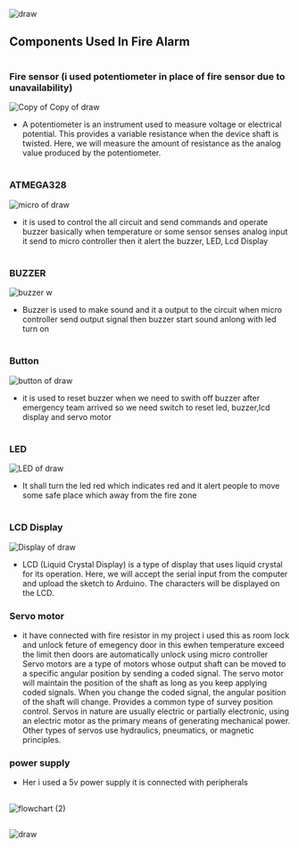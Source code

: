 
![draw](https://user-images.githubusercontent.com/98829237/156922691-f06d3071-48d1-4384-841f-d8b01ca31d5e.png)
##


## Components Used In Fire Alarm
#


### Fire sensor (i used potentiometer in place of fire sensor due to unavailability)
![Copy of Copy of draw](https://user-images.githubusercontent.com/98829237/156931658-2bf89966-4d7e-4dfb-9cf8-989e12957f8f.png)
 * A potentiometer is an instrument used to measure voltage or electrical potential. This provides a variable resistance when the device shaft is twisted. Here, we will measure the amount of resistance as the analog value produced by the potentiometer.


#
### ATMEGA328
![micro of draw](https://user-images.githubusercontent.com/98829237/156931814-e775e895-1acb-410a-9b7b-1a994672c6ce.png)
 * it is used to control the all circuit and send commands and operate buzzer basically when temperature or some sensor senses analog input it send to micro
 controller then it alert the buzzer, LED, Lcd Display     
#
### BUZZER
![buzzer w](https://user-images.githubusercontent.com/98829237/156932118-d3fb98e8-9e5c-44c1-94b1-cdc69596ea2c.png)
 * Buzzer is used to make sound and it a output to the circuit when micro controller send output signal then buzzer start sound anlong with led turn on
#
### Button
![button of draw](https://user-images.githubusercontent.com/98829237/156932325-437d1490-b459-4102-aee7-34b022e86859.png)
 * it is used to reset buzzer when we need to swith off buzzer after emergency team arrived so we need switch to reset led, buzzer,lcd display and servo motor
#
### LED
![LED of draw](https://user-images.githubusercontent.com/98829237/156932472-5da5ff25-9c40-4e42-aa05-fd817520d339.png)
* It shall turn the led red which indicates red and it alert people to move some safe place which away from the fire zone
#
### LCD Display
![Display of draw](https://user-images.githubusercontent.com/98829237/156932601-cbd38f47-9ace-477f-9da5-522005d92881.png)
*  LCD (Liquid Crystal Display) is a type of display that uses liquid crystal for its operation. Here, we will accept the serial input from the computer and upload the sketch to Arduino. The characters will be displayed on the LCD.

### Servo motor 
 * it have connected with fire resistor in my project i used this as room lock and unlock feture of emegency door in this ewhen temperature exceed the limit then doors are automatically unlock using micro controller Servo motors are a type of motors whose output shaft can be moved to a specific angular position by sending a coded signal. The servo motor will maintain the position of the shaft as long as you keep applying coded signals. When you change the coded signal, the angular position of the shaft will change.
Provides a common type of survey position control. Servos in nature are usually electric or partially electronic, using an electric motor as the primary means of generating mechanical power. Other types of servos use hydraulics, pneumatics, or magnetic principles.

### power supply
 * Her i used a 5v power supply it is connected with peripherals
##
![flowchart (2)](https://user-images.githubusercontent.com/98829237/156927005-73d2a261-c01e-406d-bf6f-fd987e6f0bcb.png)

 ##
![draw](https://user-images.githubusercontent.com/98829237/154841779-da2af976-0328-4623-9cd5-789a9e0bdaa2.png)



